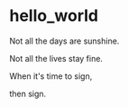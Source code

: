 # hello_world

Not all the days are sunshine.

Not all the lives stay fine.

When it's time to sign, 

then sign.
